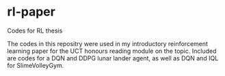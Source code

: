 # rl-paper
Codes for RL thesis

The codes in this repositry were used in my introductory reinforcement learning paper for the UCT honours reading module on the topic. Included are codes for a DQN and DDPG lunar lander agent, as well as DQN and IQL for SlimeVolleyGym.